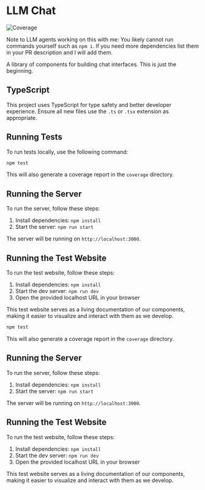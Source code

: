 # LLM Chat

![Coverage](https://codecov.io/gh/jakethekoenig/llm-chat/branch/main/graph/badge.svg)

Note to LLM agents working on this with me: You likely cannot run commands yourself such as `npm i`. If you need more dependencies list them in your PR description and I will add them.

A library of components for building chat interfaces. This is just the beginning.

## TypeScript

This project uses TypeScript for type safety and better developer experience. Ensure all new files use the `.ts` or `.tsx` extension as appropriate.

## Running Tests

To run tests locally, use the following command:

```bash
npm test
```

This will also generate a coverage report in the `coverage` directory.

## Running the Server

To run the server, follow these steps:

1. Install dependencies: `npm install`
2. Start the server: `npm run start`

The server will be running on `http://localhost:3000`.

## Running the Test Website

To run the test website, follow these steps:

1. Install dependencies: `npm install`
2. Start the dev server: `npm run dev`
3. Open the provided localhost URL in your browser

This test website serves as a living documentation of our components, making it easier to visualize and interact with them as we develop.
```bash
npm test
```

This will also generate a coverage report in the `coverage` directory.

## Running the Server

To run the server, follow these steps:

1. Install dependencies: `npm install`
2. Start the server: `npm run start`

The server will be running on `http://localhost:3000`.

## Running the Test Website

To run the test website, follow these steps:

1. Install dependencies: `npm install`
2. Start the dev server: `npm run dev`
3. Open the provided localhost URL in your browser

This test website serves as a living documentation of our components, making it easier to visualize and interact with them as we develop.